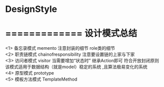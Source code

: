# DesignStyle

=============
  设计模式总结
=============

<1> 备忘录模式 memento  注意封装的细节  role类的细节  
<2> 职责链模式 chainofresponsibility 注意要设置链的上家与下家  
<3> 访问者模式 visitor  当需要增加“状态时” 继承Action即可 符合开放封闭原则  
             该模式适用于数据结构（就是model）稳定的系统 ,且算法极易变化的系统  
<4> 原型模式     prototype               
<5> 模板方法模式 TemplateMethod  
